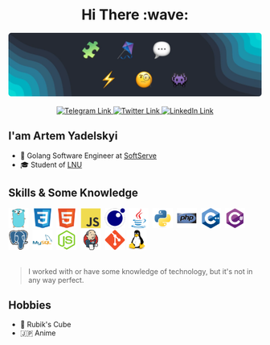 <div align="center">
  <h1>Hi There :wave:</h1>
  <img src="bg.webp" alt="Background Image"/>
  <br><br>
  <a href="https://t.me/mymmrac">
    <img src="https://img.shields.io/static/v1?label=Me%20on&message=Telegram&color=29a1d4&logo=telegram" alt="Telegram Link"/>
  </a>
  <a href="https://twitter.com/mymmrac">
    <img src="https://img.shields.io/static/v1?label=Me%20on&message=Twitter&color=1d9bf0&logo=twitter" alt="Twitter Link"/>
  </a>
  <a href="https://www.linkedin.com/in/mymmrac">
    <img src="https://img.shields.io/static/v1?label=Me%20on&message=LinkedIn&color=0a66c2&logo=linkedin" alt="LinkedIn Link"/>
  </a>
 </div>

## I'am Artem Yadelskyi

- :hamster: Golang Software Engineer at [SoftServe](https://www.softserveinc.com/en-us)
- :mortar_board: Student of [LNU](https://lnu.edu.ua/en)

## Skills & Some Knowledge

<div>
  <img src="https://github.com/devicons/devicon/blob/master/icons/go/go-original.svg" title="Go" alt="Go" width="40" height="40"/>&nbsp;
  <img src="https://github.com/devicons/devicon/blob/master/icons/css3/css3-original.svg"  title="CSS3" alt="CSS" width="40" height="40"/>&nbsp;
  <img src="https://github.com/devicons/devicon/blob/master/icons/html5/html5-original.svg" title="HTML5" alt="HTML" width="40" height="40"/>&nbsp;
  <img src="https://github.com/devicons/devicon/blob/master/icons/javascript/javascript-original.svg" title="JavaScript" alt="JavaScript" width="40" height="40"/>&nbsp;
  <img src="https://github.com/devicons/devicon/blob/master/icons/lua/lua-original.svg" title="Lua" alt="Lua" width="40" height="40"/>&nbsp;
  <img src="https://github.com/devicons/devicon/blob/master/icons/java/java-original.svg" title="Java" alt="Java" width="40" height="40"/>&nbsp;
  <img src="https://github.com/devicons/devicon/blob/master/icons/python/python-original.svg" title="Python" alt="Python" width="40" height="40"/>&nbsp;
  <img src="https://github.com/devicons/devicon/blob/master/icons/php/php-original.svg" title="PHP" alt="PHP" width="40" height="40"/>&nbsp;
  <img src="https://github.com/devicons/devicon/blob/master/icons/cplusplus/cplusplus-original.svg" title="C++" alt="C++" width="40" height="40"/>&nbsp;
  <img src="https://github.com/devicons/devicon/blob/master/icons/csharp/csharp-original.svg" title="C#" alt="C#" width="40" height="40"/>&nbsp;
  <img src="https://github.com/devicons/devicon/blob/master/icons/postgresql/postgresql-original.svg" title="PostgreSQL"  alt="PostgreSQL" width="40" height="40"/>&nbsp;
  <img src="https://github.com/devicons/devicon/blob/master/icons/mysql/mysql-original-wordmark.svg" title="MySQL"  alt="MySQL" width="40" height="40"/>&nbsp;
  <img src="https://github.com/devicons/devicon/blob/master/icons/nodejs/nodejs-original.svg" title="NodeJS" alt="NodeJS" width="40" height="40"/>&nbsp;
  <img src="https://github.com/devicons/devicon/blob/master/icons/jenkins/jenkins-original.svg" title="Jenkins" alt="Jenkins" width="40" height="40"/>&nbsp;
  <img src="https://github.com/devicons/devicon/blob/master/icons/git/git-original.svg" title="Git" **alt="Git" width="40" height="40"/>
  <img src="https://github.com/devicons/devicon/blob/master/icons/linux/linux-original.svg" title="Linux" alt="Linux" width="40" height="40"/>&nbsp;
</div>

<br>

> I worked with or have some knowledge of technology, but it's not in any way perfect.

## Hobbies

- :jigsaw: Rubik's Cube
- :jp: Anime
